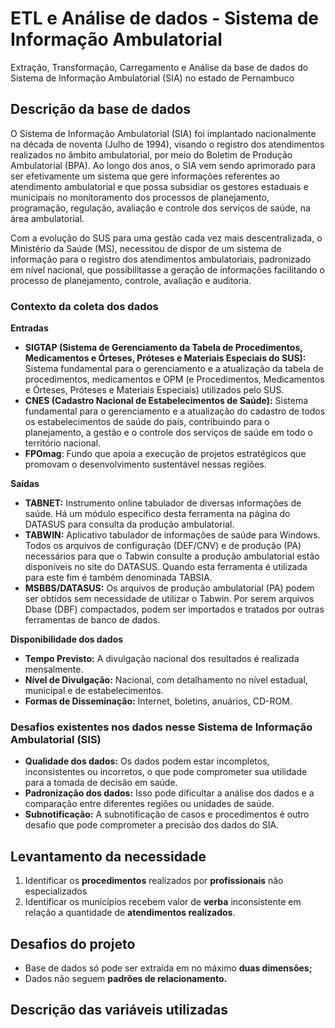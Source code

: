 # ETL e Análise de dados - Sistema de Informação Ambulatorial
Extração, Transformação, Carregamento e Análise da base de dados do Sistema de Informação Ambulatorial (SIA) no estado de Pernambuco



## Descrição da base de dados

O Sistema de Informação Ambulatorial (SIA) foi implantado nacionalmente na década de noventa (Julho de 1994), visando o registro dos atendimentos realizados no âmbito ambulatorial, por meio do Boletim de Produção Ambulatorial (BPA). Ao longo dos anos, o SIA vem sendo aprimorado para ser efetivamente um sistema que gere informações referentes ao atendimento ambulatorial e que possa subsidiar os gestores estaduais e municipais no monitoramento dos processos de planejamento, programação, regulação, avaliação e controle dos serviços de saúde, na área ambulatorial.

Com a evolução do SUS para uma gestão cada vez mais descentralizada, o Ministério da Saúde (MS), necessitou de dispor de um sistema de informação para o registro dos atendimentos ambulatoriais, padronizado em nível nacional, que possibilitasse a geração de informações facilitando o processo de planejamento, controle, avaliação e auditoria. 

### Contexto da coleta dos dados

**Entradas**

- **SIGTAP (Sistema de Gerenciamento da Tabela de Procedimentos, Medicamentos e Órteses, Próteses e Materiais Especiais do SUS):** Sistema fundamental para o gerenciamento e a atualização da tabela de procedimentos, medicamentos e OPM (e Procedimentos, Medicamentos e Órteses, Próteses e Materiais Especiais) utilizados pelo SUS.
- **CNES (Cadastro Nacional de Estabelecimentos de Saúde):** Sistema fundamental para o gerenciamento e a atualização do cadastro de todos os estabelecimentos de saúde do país, contribuindo para o planejamento, a gestão e o controle dos serviços de saúde em todo o território nacional.
- **FPOmag**: Fundo que apoia a execução de projetos estratégicos que promovam o desenvolvimento sustentável nessas regiões.

**Saídas**

- **TABNET:** Instrumento online tabulador de diversas informações de saúde. Há um módulo específico desta ferramenta na página do DATASUS para consulta da produção ambulatorial. 
- **TABWIN:** Aplicativo tabulador de informações de saúde para Windows. Todos os arquivos de configuração (DEF/CNV) e de produção (PA) necessários para que o Tabwin consulte a produção ambulatorial estão disponíveis no site do DATASUS. Quando esta ferramenta é utilizada para este fim é também denominada TABSIA.
- **MSBBS/DATASUS:** Os arquivos de produção ambulatorial (PA) podem ser obtidos sem necessidade de utilizar o Tabwin. Por serem arquivos Dbase (DBF) compactados, podem ser importados e tratados por outras ferramentas de banco de dados.

**Disponibilidade dos dados**

- **Tempo Previsto:** A divulgação nacional dos resultados é realizada mensalmente.
- **Nível de Divulgação:** Nacional, com detalhamento no nível estadual, municipal e de estabelecimentos.
- **Formas de Disseminação:** Internet, boletins, anuários, CD-ROM.

### Desafios existentes nos dados nesse Sistema de Informação Ambulatorial (SIS)

- **Qualidade dos dados:** Os dados podem estar incompletos, inconsistentes ou incorretos, o que pode comprometer sua utilidade para a tomada de decisão em saúde.
- **Padronização dos dados:** Isso pode dificultar a análise dos dados e a comparação entre diferentes regiões ou unidades de saúde.
- **Subnotificação:** A subnotificação de casos e procedimentos é outro desafio que pode comprometer a precisão dos dados do SIA.

## Levantamento da necessidade

1. Identificar os **procedimentos** realizados por **profissionais** não especializados
2. Identificar os municípios recebem valor de **verba** inconsistente em relação a quantidade de **atendimentos realizados**.

## Desafios do projeto

- Base de dados só pode ser extraída em no máximo **duas dimensões;**
- Dados não seguem **padrões de relacionamento.**

## Descrição das variáveis utilizadas
